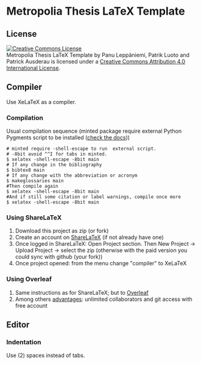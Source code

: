 # Metropolia Thesis LaTeX Template

## License

<a rel="license" href="http://creativecommons.org/licenses/by/4.0/"><img alt="Creative Commons License" style="border-width:0" src="http://i.creativecommons.org/l/by/4.0/88x31.png" /></a><br /><span xmlns:dct="http://purl.org/dc/terms/" href="http://purl.org/dc/dcmitype/Text" property="dct:title" rel="dct:type">Metropolia Thesis LaTeX Template</span> by <span xmlns:cc="http://creativecommons.org/ns#" property="cc:attributionName">Panu Leppäniemi, Patrik Luoto and Patrick Ausderau</span> is licensed under a <a rel="license" href="http://creativecommons.org/licenses/by/4.0/">Creative Commons Attribution 4.0 International License</a>.

## Compiler

Use XeLaTeX as a compiler.

### Compilation

Usual compilation sequence (minted package require external Python Pygments script to be installed ([check the docs](https://www.ctan.org/pkg/minted?lang=en)))

    # minted require -shell-escape to run  external script. 
    # -8bit avoid ^^I for tabs in minted.
    $ xelatex -shell-escape -8bit main
    # If any change in the bibliography
    $ bibtex8 main
    # If any change with the abbreviation or acronym
    $ makeglossaries main
    #Then compile again
    $ xelatex -shell-escape -8bit main
    #And if still some citation or label warnings, compile once more
    $ xelatex -shell-escape -8bit main

### Using ShareLaTeX

1. Download this project as zip (or fork)
1. Create an account on [ShareLaTeX](https://www.sharelatex.com?r=2c9014ea&rm=d&rs=b) (if not already have one)
1. Once logged in ShareLaTeX: Open Project section. Then New Project &rarr; Upload Project &rarr; select the zip (otherwise with the paid version you could sync with github (your fork))
1. Once project opened: from the menu change "compiler" to XeLaTeX

### Using Overleaf

1. Same instructions as for ShareLaTeX; but to [Overleaf](https://www.overleaf.com/)
1. Among others [advantages](https://www.overleaf.com/plans): unlimited collaborators and git access with free account



## Editor

### Indentation

Use (2) spaces instead of tabs.


